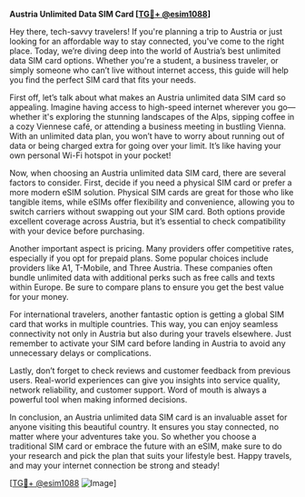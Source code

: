 **Austria Unlimited Data SIM Card [[TG💪+ @esim1088](https://t.me/s/esim1088)]**

Hey there, tech-savvy travelers! If you're planning a trip to Austria or just looking for an affordable way to stay connected, you've come to the right place. Today, we’re diving deep into the world of Austria’s best unlimited data SIM card options. Whether you're a student, a business traveler, or simply someone who can’t live without internet access, this guide will help you find the perfect SIM card that fits your needs.

First off, let’s talk about what makes an Austria unlimited data SIM card so appealing. Imagine having access to high-speed internet wherever you go—whether it's exploring the stunning landscapes of the Alps, sipping coffee in a cozy Viennese café, or attending a business meeting in bustling Vienna. With an unlimited data plan, you won’t have to worry about running out of data or being charged extra for going over your limit. It’s like having your own personal Wi-Fi hotspot in your pocket!

Now, when choosing an Austria unlimited data SIM card, there are several factors to consider. First, decide if you need a physical SIM card or prefer a more modern eSIM solution. Physical SIM cards are great for those who like tangible items, while eSIMs offer flexibility and convenience, allowing you to switch carriers without swapping out your SIM card. Both options provide excellent coverage across Austria, but it’s essential to check compatibility with your device before purchasing.

Another important aspect is pricing. Many providers offer competitive rates, especially if you opt for prepaid plans. Some popular choices include providers like A1, T-Mobile, and Three Austria. These companies often bundle unlimited data with additional perks such as free calls and texts within Europe. Be sure to compare plans to ensure you get the best value for your money.

For international travelers, another fantastic option is getting a global SIM card that works in multiple countries. This way, you can enjoy seamless connectivity not only in Austria but also during your travels elsewhere. Just remember to activate your SIM card before landing in Austria to avoid any unnecessary delays or complications.

Lastly, don’t forget to check reviews and customer feedback from previous users. Real-world experiences can give you insights into service quality, network reliability, and customer support. Word of mouth is always a powerful tool when making informed decisions.

In conclusion, an Austria unlimited data SIM card is an invaluable asset for anyone visiting this beautiful country. It ensures you stay connected, no matter where your adventures take you. So whether you choose a traditional SIM card or embrace the future with an eSIM, make sure to do your research and pick the plan that suits your lifestyle best. Happy travels, and may your internet connection be strong and steady!

[[TG💪+ @esim1088](https://t.me/s/esim1088) ![Image](https://i.postimg.cc/Y0z9fWf4/image.png)]
